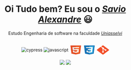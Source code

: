   <div>
  <h1 align="center">Oi Tudo bem? Eu sou o <a href="https://www.linkedin.com/in/savioti-qa-tester-quality-assurance-test-automation-manual-tester/"><i>Savio Alexandre</i></a> 😃️</h1>
  <p align="center">Estudo Engenharia de software na faculdade <a href="https://portal.uniasselvi.com.br/"><i>Uniasselvi</i></a> 
<!--
<div align="center">
  <a href="https://github.com/Alexandresavio">
    <img height="150em" src="https://github-readme-stats.vercel.app/api?username=Alexandresavio&count_private=true&include_all_commits=true&show_icons=true&theme=dracula&hide_border=false&show_owner=true"/>
    <img height="150em" src="https://github-readme-stats.vercel.app/api/top-langs/?username=Alexandresavio&theme=dracula&hide_border=false&&layout=compact"/>
  </a>
</div>
-->
<div align="center" valign="top"><br> 
  
  <img align="center" alt="cypress" height="30" width="40"  src="https://cdn.jsdelivr.net/gh/devicons/devicon@latest/icons/cypressio/cypressio-original.svg" />
  <img align="center" alt="javascript" height="30" width="40" src="https://cdn.jsdelivr.net/gh/devicons/devicon@latest/icons/javascript/javascript-original.svg" />
  <img align="center" alt="HTML" height="30" width="40" src="https://raw.githubusercontent.com/devicons/devicon/master/icons/html5/html5-original.svg">
  <img align="center" alt="CSS" height="30" width="40" src="https://raw.githubusercontent.com/devicons/devicon/master/icons/css3/css3-original.svg">
  <img align="center" alt="git" height="30" width="40" src="https://raw.githubusercontent.com/devicons/devicon/master/icons/git/git-original.svg">
</div><br>

<div align="center">  
  <a href="https://www.linkedin.com/in/analista-de-testes-e-qualidade-de-software-qa/" target="_blank"><img src="https://img.shields.io/badge/-LinkedIn-%230077B5?style=for-the-badge&logo=linkedin&logoColor=white" target="_blank"></a> 
  <a href="mailto:savioalexandre.dev@gmail.com"><img src="https://img.shields.io/badge/-Gmail-%23333?style=for-the-badge&logo=gmail&logoColor=white" target="_blank"></a>
</div>
<!--
<div align="center">
  
  ![Snake animation](https://github.com/danielbped/danielbped/blob/output/github-contribution-grid-snake.svg)
  
</div>
-->


